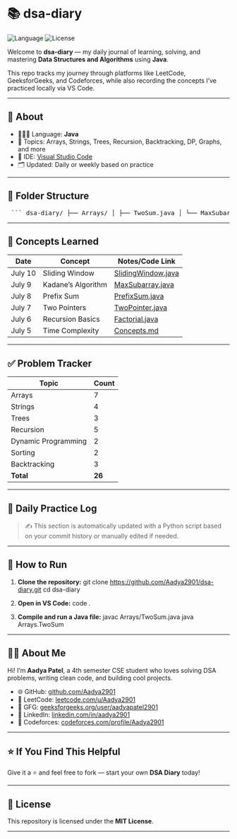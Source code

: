 # 📚 dsa-diary

![Language](https://img.shields.io/badge/Language-Java-blue)
![License](https://img.shields.io/badge/License-MIT-green)

Welcome to **dsa-diary** — my daily journal of learning, solving, and mastering **Data Structures and Algorithms** using **Java**.

This repo tracks my journey through platforms like LeetCode, GeeksforGeeks, and Codeforces, while also recording the concepts I’ve practiced locally via VS Code.

---

## 🧠 About

* 👩🏻‍💻 Language: **Java**
* 🧩 Topics: Arrays, Strings, Trees, Recursion, Backtracking, DP, Graphs, and more
* 🔧 IDE: [Visual Studio Code](https://code.visualstudio.com/)
* 🗂️ Updated: Daily or weekly based on practice

---

## 📂 Folder Structure


<pre> ``` dsa-diary/ ├── Arrays/ │ ├── TwoSum.java │ └── MaxSubarray.java ├── Strings/ │ └── ReverseString.java ├── Trees/ ├── Recursion/ ├── DynamicProgramming/ ├── Sorting/ ├── Searching/ ├── Backtracking/ ├── Notes/ │ └── Concepts.md ├── README.md └── update_readme_log.py ``` </pre>

---

## 📘 Concepts Learned

<!-- CONCEPTS_START -->

| Date    | Concept            | Notes/Code Link                                    |
| ------- | ------------------ | -------------------------------------------------- |
| July 10 | Sliding Window     | [SlidingWindow.java](./Strings/SlidingWindow.java) |
| July 9  | Kadane’s Algorithm | [MaxSubarray.java](./Arrays/MaxSubarray.java)      |
| July 8  | Prefix Sum         | [PrefixSum.java](./Arrays/PrefixSum.java)          |
| July 7  | Two Pointers       | [TwoPointer.java](./Arrays/TwoPointer.java)        |
| July 6  | Recursion Basics   | [Factorial.java](./Recursion/Factorial.java)       |
| July 5  | Time Complexity    | [Concepts.md](./Notes/Concepts.md#time-complexity) |

<!-- CONCEPTS_END -->

---

## ✅ Problem Tracker

| Topic               | Count  |
| ------------------- | ------ |
| Arrays              | 7      |
| Strings             | 4      |
| Trees               | 3      |
| Recursion           | 5      |
| Dynamic Programming | 2      |
| Sorting             | 2      |
| Backtracking        | 3      |
| **Total**           | **26** |

---

## 📅 Daily Practice Log

<!-- DAILY_LOG_START -->

<!-- DAILY_LOG_END -->

> ✍️ This section is automatically updated with a Python script based on your commit history or manually edited if needed.

---

## 🚀 How to Run

1. **Clone the repository:**
   git clone https://github.com/Aadya2901/dsa-diary.git
   cd dsa-diary


2. **Open in VS Code:**
   code .

3. **Compile and run a Java file:**
   javac Arrays/TwoSum.java
   java Arrays.TwoSum
   

---

## 🙋‍♀️ About Me

Hi! I’m **Aadya Patel**, a 4th semester CSE student who loves solving DSA problems, writing clean code, and building cool projects.

* 🌐 GitHub: [github.com/Aadya2901](https://github.com/Aadya2901)
* 🧠 LeetCode: [leetcode.com/u/Aadya2901](https://leetcode.com/u/Aadya2901/)
* 🌿 GFG: [geeksforgeeks.org/user/aadyapatel2901](https://www.geeksforgeeks.org/user/aadyapatel2901/)
* 🔗 LinkedIn: [linkedin.com/in/aadya2901](https://www.linkedin.com/in/aadya2901/)
* 🏁 Codeforces: [codeforces.com/profile/Aadya2901](https://codeforces.com/profile/Aadya2901)

---

## ⭐ If You Find This Helpful

Give it a ⭐ and feel free to fork — start your own **DSA Diary** today!

---

## 📝 License

This repository is licensed under the **MIT License**.

---
